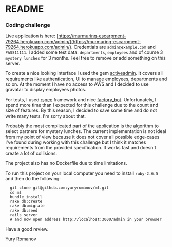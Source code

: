 # README

### Coding challenge

Live application is here: [https://murmuring-escarpment-79264.herokuapp.com/admin/](https://murmuring-escarpment-79264.herokuapp.com/admin/). Credentials are `admin@example.com` and `PASS11111`.
I added some test data: `departments`, `employees` and of course 3 `mystery lunches` for 3 months. Feel free to remove or add something on this server.

To create a nice looking interface I used the gem [activeadmin](https://github.com/activeadmin/activeadmin). It covers all requirements like authentication, UI to manage employees, departments and so on. At the moment I have no access to AWS and I decided to use gravatar to display employees photos.

For tests, I used [rspec](https://github.com/rspec/rspec-rails) framework and nice [factory_bot](https://github.com/thoughtbot/factory_bot). Unfortunately, I spend more time than I expected for this challenge due to the count and size of features. By this reason, I decided to save some time and do not write many tests. I'm sorry about that.

Probably the most complicated part of the application is the algorithm to select partners for mystery lunches. The current implementation is not ideal from my point of view because it does not cover all possible edge-cases I've found during working with this challenge but I think it matches requirements from the provided specification. It works fast and doesn't create a lot of collisions.

The project also has no Dockerfile due to time limitations.

To run this project on your local computer you need to install `ruby-2.6.5` and then do the following:
```
  git clone git@github.com:yuryromanov/ml.git
  cd ml
  bundle install
  rake db:create
  rake db:migrate
  rake db:seed
  rails server
  # and now open address http://localhost:3000/admin in your browser
```

Have a good review.

Yury Romanov

